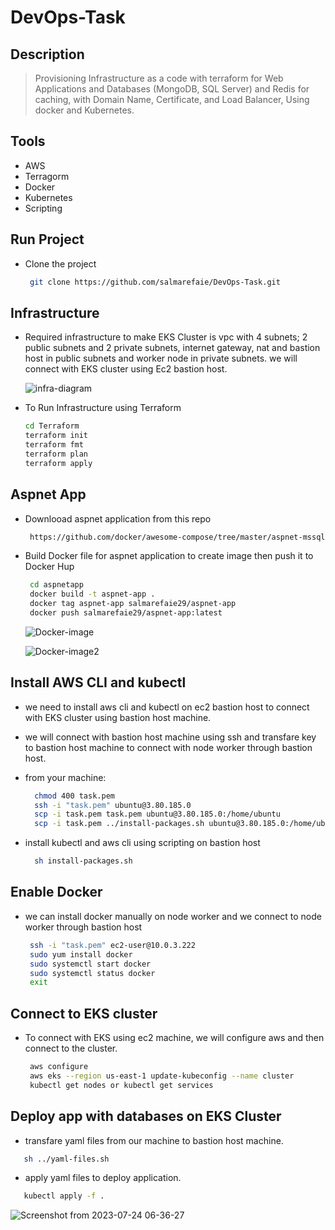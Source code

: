 # DevOps-Task

## Description
> Provisioning Infrastructure as a code with terraform for Web Applications and Databases
(MongoDB, SQL Server) and Redis for caching, with Domain Name, Certificate, and Load
Balancer, Using docker and Kubernetes.

## Tools
  - AWS
  - Terragorm
  - Docker
  - Kubernetes
  - Scripting

## Run Project 
- Clone the project
  ```bash  
   git clone https://github.com/salmarefaie/DevOps-Task.git
  ```

## Infrastructure
- Required infrastructure to make EKS Cluster is vpc with 4 subnets; 2 public subnets and 2 private subnets, internet gateway, nat and bastion host in public subnets and worker node in private 
  subnets. we will connect with EKS cluster using Ec2 bastion host.
  
  ![infra-diagram](https://github.com/salmarefaie/DevOps-Task/assets/76884936/a9b934a0-d291-4184-9e33-7bc45c93e91f)


- To Run Infrastructure using Terraform
   ```bash      
   cd Terraform
   terraform init
   terraform fmt
   terraform plan
   terraform apply
   ```
## Aspnet App
- Downlooad aspnet application from this repo
  ```bash  
   https://github.com/docker/awesome-compose/tree/master/aspnet-mssql
  ```
- Build Docker file for aspnet application to create image then push it to Docker Hup
  ```bash  
   cd aspnetapp
   docker build -t aspnet-app .
   docker tag aspnet-app salmarefaie29/aspnet-app
   docker push salmarefaie29/aspnet-app:latest
  ```
   ![Docker-image](https://github.com/salmarefaie/DevOps-Task/assets/76884936/014d6cd0-5c59-4d5c-a901-dfad21ffdc47)
   
   ![Docker-image2](https://github.com/salmarefaie/DevOps-Task/assets/76884936/e1afb655-47bc-4c2c-a552-179744af2ef7)

## Install AWS CLI and kubectl 
- we need to install aws cli and kubectl on ec2 bastion host to connect with EKS cluster using bastion host machine.
- we will connect with bastion host machine using ssh and transfare key to bastion host machine to connect with node worker through bastion host.
  
- from your machine:
  ```bash      
    chmod 400 task.pem
    ssh -i "task.pem" ubuntu@3.80.185.0
    scp -i task.pem task.pem ubuntu@3.80.185.0:/home/ubuntu
    scp -i task.pem ../install-packages.sh ubuntu@3.80.185.0:/home/ubuntu
   ```
  
- install kubectl and aws cli using scripting on bastion host
  ```bash      
    sh install-packages.sh
  ```
 
 ## Enable Docker 
 - we can install docker manually on node worker and we connect to node worker through bastion host
   
   ```bash      
    ssh -i "task.pem" ec2-user@10.0.3.222
    sudo yum install docker
    sudo systemctl start docker
    sudo systemctl status docker
    exit
   ```

## Connect to EKS cluster
 - To connect with EKS using ec2 machine, we will configure aws and then connect to the cluster.
 
   ```bash
    aws configure
    aws eks --region us-east-1 update-kubeconfig --name cluster
    kubectl get nodes or kubectl get services
   ```

## Deploy app with databases on EKS Cluster
 - transfare yaml files from our machine to bastion host machine.
 
 ```bash
    sh ../yaml-files.sh 
 ```
 - apply yaml files to deploy application.
 
 ```bash
    kubectl apply -f .
 ```
  ![Screenshot from 2023-07-24 06-36-27](https://github.com/salmarefaie/DevOps-Task/assets/76884936/ad954a00-cfcd-4fed-8639-810cc69d7641)

